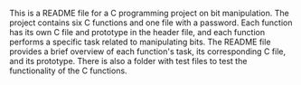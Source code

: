 This is a README file for a C programming project on bit manipulation. The project contains six C functions and one file with a password. Each function has its own C file and prototype in the header file, and each function performs a specific task related to manipulating bits. The README file provides a brief overview of each function's task, its corresponding C file, and its prototype. There is also a folder with test files to test the functionality of the C functions.
